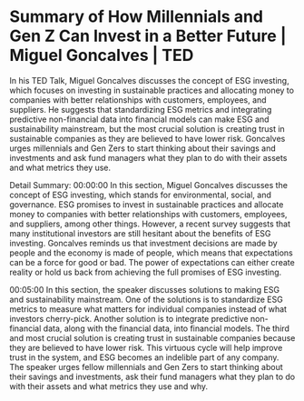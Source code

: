 # Summary of How Millennials and Gen Z Can Invest in a Better Future | Miguel Goncalves | TED

In his TED Talk, Miguel Goncalves discusses the concept of ESG investing, which focuses on investing in sustainable practices and allocating money to companies with better relationships with customers, employees, and suppliers. He suggests that standardizing ESG metrics and integrating predictive non-financial data into financial models can make ESG and sustainability mainstream, but the most crucial solution is creating trust in sustainable companies as they are believed to have lower risk. Goncalves urges millennials and Gen Zers to start thinking about their savings and investments and ask fund managers what they plan to do with their assets and what metrics they use.

Detail Summary: 
00:00:00
In this section, Miguel Goncalves discusses the concept of ESG investing, which stands for environmental, social, and governance. ESG promises to invest in sustainable practices and allocate money to companies with better relationships with customers, employees, and suppliers, among other things. However, a recent survey suggests that many institutional investors are still hesitant about the benefits of ESG investing. Goncalves reminds us that investment decisions are made by people and the economy is made of people, which means that expectations can be a force for good or bad. The power of expectations can either create reality or hold us back from achieving the full promises of ESG investing.

00:05:00
In this section, the speaker discusses solutions to making ESG and sustainability mainstream. One of the solutions is to standardize ESG metrics to measure what matters for individual companies instead of what investors cherry-pick. Another solution is to integrate predictive non-financial data, along with the financial data, into financial models. The third and most crucial solution is creating trust in sustainable companies because they are believed to have lower risk. This virtuous cycle will help improve trust in the system, and ESG becomes an indelible part of any company. The speaker urges fellow millennials and Gen Zers to start thinking about their savings and investments, ask their fund managers what they plan to do with their assets and what metrics they use and why.


